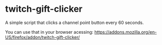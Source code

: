 # twitch-gift-clicker
A simple script that clicks a channel point button every 60 seconds.

You can use that in your browser acessing:
https://addons.mozilla.org/en-US/firefox/addon/twitch-gift-clicker/

